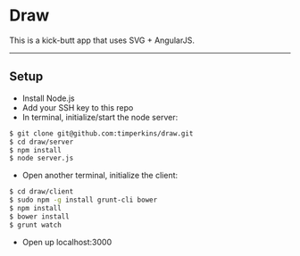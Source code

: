 # Draw

This is a kick-butt app that uses SVG + AngularJS.

***

## Setup

- Install Node.js
- Add your SSH key to this repo
- In terminal, initialize/start the node server:

```sh
$ git clone git@github.com:timperkins/draw.git
$ cd draw/server
$ npm install
$ node server.js
```

- Open another terminal, initialize the client:

```sh
$ cd draw/client
$ sudo npm -g install grunt-cli bower
$ npm install
$ bower install
$ grunt watch
```

- Open up localhost:3000
